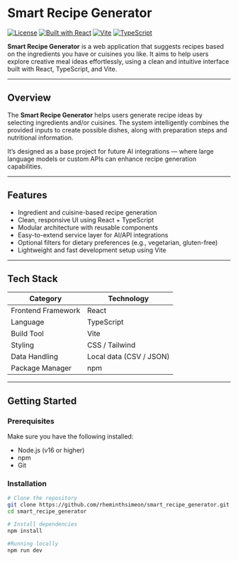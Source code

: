# Smart Recipe Generator

[![License](https://img.shields.io/badge/license-MIT-blue.svg)](LICENSE)
[![Built with React](https://img.shields.io/badge/Built%20with-React-61dafb.svg)](https://reactjs.org/)
[![Vite](https://img.shields.io/badge/Powered%20by-Vite-646cff.svg)](https://vitejs.dev/)
[![TypeScript](https://img.shields.io/badge/Language-TypeScript-3178c6.svg)](https://www.typescriptlang.org/)

**Smart Recipe Generator** is a web application that suggests recipes based on the ingredients you have or cuisines you like. It aims to help users explore creative meal ideas effortlessly, using a clean and intuitive interface built with React, TypeScript, and Vite.

---

## Overview

The **Smart Recipe Generator** helps users generate recipe ideas by selecting ingredients and/or cuisines. The system intelligently combines the provided inputs to create possible dishes, along with preparation steps and nutritional information.  

It’s designed as a base project for future AI integrations — where large language models or custom APIs can enhance recipe generation capabilities.

---

## Features

- Ingredient and cuisine-based recipe generation  
- Clean, responsive UI using React + TypeScript  
- Modular architecture with reusable components  
- Easy-to-extend service layer for AI/API integrations  
- Optional filters for dietary preferences (e.g., vegetarian, gluten-free)  
- Lightweight and fast development setup using Vite  

---

## Tech Stack

| Category        | Technology |
|-----------------|-------------|
| Frontend Framework | React |
| Language | TypeScript |
| Build Tool | Vite |
| Styling | CSS / Tailwind |
| Data Handling | Local data (CSV / JSON) |
| Package Manager | npm |

---

## Getting Started

### Prerequisites

Make sure you have the following installed:

- Node.js (v16 or higher)  
- npm 
- Git  

### Installation

```bash
# Clone the repository
git clone https://github.com/rheminthsimeon/smart_recipe_generator.git
cd smart_recipe_generator

# Install dependencies
npm install

#Running locally
npm run dev

